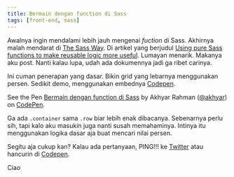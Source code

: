```yaml
---
title: Bermain dengan function di Sass
tags: [front-end, sass]
---
```


Awalnya ingin mendalami lebih jauh mengenai *fuction* di Sass. Akhirnya malah mendarat di [The Sass Way](http://thesassway.com). Di artikel yang berjudul [Using pure Sass functions to make reusable logic more useful](http://thesassway.com/advanced/pure-sass-functions). Lumayan menarik. Makanya aku post. Nanti kalau lupa, udah ada dokumennya jadi ga ribet carinya.

Ini cuman penerapan yang dasar. Bikin grid yang lebarnya menggunakan persen. Sedikit demo, menggunakan embednya [Codepen](http://codepen.io).

<p data-height="268" data-theme-id="0" data-slug-hash="zGdXzd" data-default-tab="result" data-user="akhyar" class='codepen'>See the Pen <a href='http://codepen.io/akhyar/pen/zGdXzd/'>Bermain dengan function di Sass</a> by Akhyar Rahman (<a href='http://codepen.io/akhyar'>@akhyar</a>) on <a href='http://codepen.io'>CodePen</a>.</p>
<script async src="//assets.codepen.io/assets/embed/ei.js"></script>

Ga ada `.container` sama `.row` biar lebih enak dibacanya. Sebenarnya perlu sih, tapi kalo aku masukin juga nanti susah memahaminya. Intinya itu menggunakan logika dasar aja buat mencari nilai persen.

Segitu aja cukup kan? Kalau ada pertanyaan, PING!!! ke [Twitter][akun-twitter] atau hancurin di [Codepen](http://codepen.io/akhyar/pen/zGdXzd).

Ciao

[akun-twitter]: https://twitter.com/akhyarrh
